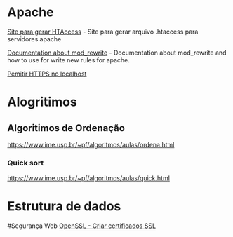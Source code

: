# Apache

[Site para gerar HTAccess](https://www.htaccessredirect.net/)
    - Site para gerar arquivo .htaccess para servidores apache


[Documentation about mod_rewrite](https://httpd.apache.org/docs/2.4/rewrite/intro.html)
    - Documentation about mod_rewrite and how to use for write new rules for apache.

[Pemitir HTTPS no localhost](https://qastack.com.br/programming/4221874/how-do-i-allow-https-for-apache-on-localhost)


# Alogritimos

## Algoritimos de Ordenação
https://www.ime.usp.br/~pf/algoritmos/aulas/ordena.html

### Quick sort
https://www.ime.usp.br/~pf/algoritmos/aulas/quick.html

# Estrutura de dados

#Segurança Web
[OpenSSL - Criar certificados SSL](https://openthreat.ro/create-your-own-custom-root-ca-with-openssl/)
